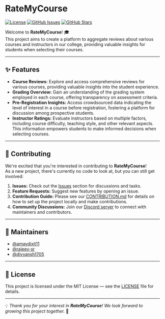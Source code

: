 # RateMyCourse

[![License](https://img.shields.io/badge/License-MIT-blue.svg)](LICENSE)
[![GitHub Issues](https://img.shields.io/github/issues/OpenLake/RateMyCourse.svg)](https://github.com/OpenLake/RateMyCourse/issues)
[![GitHub Stars](https://img.shields.io/github/stars/OpenLake/RateMyCourse.svg)](https://github.com/OpenLake/RateMyCourse/stargazers)

Welcome to **RateMyCourse**! 🎓  
This project aims to create a platform to aggregate reviews about various courses and instructors in our college, providing valuable insights for students when selecting their courses.

---

## ✨ Features

- **Course Reviews:** Explore and access comprehensive reviews for various courses, providing valuable insights into the student experience.
- **Grading Overview:** Gain an understanding of the grading system employed in each course, offering transparency on assessment criteria.
- **Pre-Registration Insights:** Access crowdsourced data indicating the level of interest in a course before registration, fostering a platform for discussion among prospective students.
- **Instructor Ratings:** Evaluate instructors based on multiple factors, including course difficulty, teaching style, and other relevant aspects. This information empowers students to make informed decisions when selecting courses.

---

## 🤝 Contributing

We're excited that you're interested in contributing to **RateMyCourse**!  
As a new project, there's currently no code to look at, but you can still get involved:

1. **Issues:** Check out the [Issues](https://github.com/OpenLake/RateMyCourse/issues) section for discussions and tasks.  
2. **Feature Requests:** Suggest new features by opening an issue.  
3. **Contribution Guide:** Please see our [CONTRIBUTION.md](CONTRIBUTION.md) for details on how to set up the project locally and make contributions.  
4. **Community Discussions:** Join our [Discord server](https://discord.gg/QAPbMSzS) to connect with maintainers and contributors.  

---

## 👥 Maintainers

- [@amaydixit11](https://github.com/amaydixit11)  
- [@rajeev-sr](https://github.com/rajeev-sr)  
- [@divyansh1705](https://github.com/divyansh1705)  

---

## 📜 License

This project is licensed under the MIT License — see the [LICENSE](LICENSE) file for details.

---

💡 *Thank you for your interest in **RateMyCourse**! We look forward to growing this project together.* 🚀